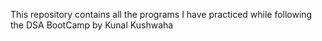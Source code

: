 This repository contains all the programs I have practiced while following the DSA BootCamp by Kunal Kushwaha
